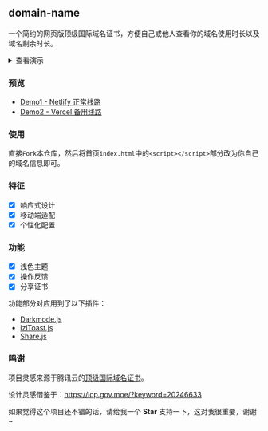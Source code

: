 ## domain-name

一个简约的网页版顶级国际域名证书，方便自己或他人查看你的域名使用时长以及域名剩余时长。

<details>
<summary>查看演示</summary>

域名到期前一个月以上：

![](./img/screenshots/secondary.png)

域名到期前一个月：

![](./img/screenshots/primary.png)

域名到期前一个星期：

![](./img/screenshots/warning.png)

域名到期后：

![](./img/screenshots/danger.png)

</details>

### 预览

- [Demo1 - Netlify 正常线路](https://domains.xukaiyyds.cn)
- [Demo2 - Vercel 备用线路](https://count.xukaiyyds.cn)

### 使用

直接`Fork`本仓库，然后将首页`index.html`中的`<script></script>`部分改为你自己的域名信息即可。

### 特征

- [x] 响应式设计
- [x] 移动端适配
- [x] 个性化配置

### 功能

- [x] 浅色主题
- [x] 操作反馈
- [x] 分享证书

功能部分对应用到了以下插件：

- [Darkmode.js](https://github.com/sandoche/Darkmode.js)
- [iziToast.js](https://github.com/marcelodolza/iziToast)
- [Share.js](https://github.com/overtrue/share.js)

### 鸣谢

项目灵感来源于腾讯云的[顶级国际域名证书](img/certificate/xukaiyyds.cn.old-certificate.jpg)。

设计灵感借鉴于：<https://icp.gov.moe/?keyword=20246633>

如果觉得这个项目还不错的话，请给我一个 **Star** 支持一下，这对我很重要，谢谢 ~
